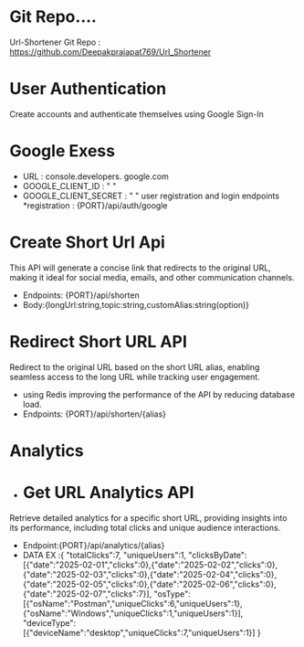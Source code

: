 # Git Repo....
Url-Shortener Git Repo : https://github.com/Deepakprajapat769/Url_Shortener

# User Authentication
Create accounts and authenticate themselves using Google Sign-In
# Google Exess
* URL : console.developers. google.com
* GOOGLE_CLIENT_ID : " "
* GOOGLE_CLIENT_SECRET : " "
user registration and login endpoints
*registration : {PORT}/api/auth/google


# Create Short Url Api
This API will generate a concise link that redirects to the original URL, making it ideal for social media, emails, and other communication channels.

* Endpoints: {PORT}/api/shorten
* Body:{longUrl:string,topic:string,customAlias:string(option)}


# Redirect Short URL API
Redirect to the original URL based on the short URL alias, enabling seamless access to the long URL while tracking user engagement.

* using Redis improving the performance of the API by reducing database load.
* Endpoints: {PORT}/api/shorten/{alias}


# Analytics

* # Get URL Analytics API
Retrieve detailed analytics for a specific short URL, providing insights into its performance, including total clicks and unique audience interactions.

* Endpoint:{PORT}/api/analytics/{alias}
* DATA EX :{
  "totalClicks":7,
  "uniqueUsers":1,
  "clicksByDate":[{"date":"2025-02-01","clicks":0},{"date":"2025-02-02","clicks":0},{"date":"2025-02-03","clicks":0},{"date":"2025-02-04","clicks":0},{"date":"2025-02-05","clicks":0},{"date":"2025-02-06","clicks":0},{"date":"2025-02-07","clicks":7}],
  "osType":[{"osName":"Postman","uniqueClicks":6,"uniqueUsers":1},{"osName":"Windows","uniqueClicks":1,"uniqueUsers":1}],
  "deviceType":[{"deviceName":"desktop","uniqueClicks":7,"uniqueUsers":1}]
  }

